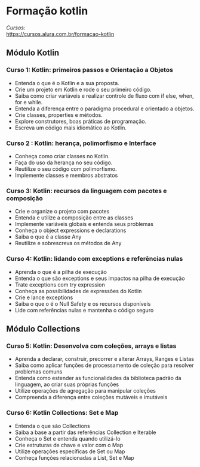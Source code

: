 # Formação kotlin

*Cursos:*  
https://cursos.alura.com.br/formacao-kotlin

## Módulo Kotlin   
### Curso 1: Kotlin: primeiros passos e Orientação a Objetos  
  - Entenda o que é o Kotlin e a sua proposta.  
  - Crie um projeto em Kotlin e rode o seu primeiro código.  
  - Saiba como criar variáveis e realizar controle de fluxo com if else, when, for e while.  
  - Entenda a diferença entre o paradigma procedural e orientado a objetos.  
  - Crie classes, properties e métodos.  
  - Explore construtores, boas práticas de programação.  
 -  Escreva um código mais idiomático ao Kotlin.  

### Curso 2 : Kotlin: herança, polimorfismo e Interface  
  - Conheça como criar classes no Kotlin.  
  - Faça do uso da herança no seu código.  
  - Reutilize o seu código com polimorfismo.  
  - Implemente classes e membros abstratos  
    
### Curso 3: Kotlin: recursos da linguagem com pacotes e composição  
  - Crie e organize o projeto com pacotes  
  - Entenda e utilize a composição entre as classes  
  - Implemente variáveis globais e entenda seus problemas  
  - Conheça o object expressions e declarations  
  - Saiba o que é a classe Any  
  - Reutilize e sobrescreva os métodos de Any  

### Curso 4: Kotlin: lidando com exceptions e referências nulas 
- Aprenda o que é a pilha de execução
- Entenda o que são exceptions e seus impactos na pilha de execução
- Trate exceptions com try expression
- Conheça as possibilidades de expressões do Kotlin
- Crie e lance exceptions
- Saiba o que o é o Null Safety e os recursos disponíveis
- Lide com referências nulas e mantenha o código seguro


## Módulo Collections

### Curso 5: Kotlin: Desenvolva com coleções, arrays e listas 
- Aprenda a declarar, construir, precorrer e alterar Arrays, Ranges e Listas
- Saiba como aplicar funções de processamento de coleção para resolver problemas comuns
- Entenda como estender as funcionalidades da biblioteca padrão da linguagem, ao criar suas próprias funções
- Utilize operações de agregação para manipular coleções
- Compreenda a diferença entre coleções mutáveis e imutáveis

### Curso 6: Kotlin Collections: Set e Map
- Entenda o que são Collections
- Saiba a base a partir das referências Collection e Iterable
- Conheça o Set e entenda quando utilizá-lo
- Crie estruturas de chave e valor com o Map
- Utilize operações específicas de Set ou Map
- Conheça funções relacionadas a List, Set e Map

